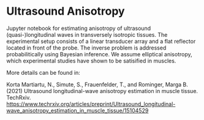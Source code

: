 # Ultrasound Anisotropy

Jupyter notebook for estimating anisotropy of ultrasound (quasi-)longitudinal waves in transversely isotropic tissues. The experimental setup consists of a linear transducer array and a flat reflector located in front of the probe. The inverse problem is addressed probabilitically using Bayesian inference. We assume elliptical anisotropy, which experimental studies have shown to be satisified in muscles.

More details can be found in:

Korta Martiartu, N., Simute, S., Frauenfelder, T., and Rominger, Marga B. (2021) Ultrasound longitudinal-wave anisotropy estimation in muscle tissue. TechRxiv. https://www.techrxiv.org/articles/preprint/Ultrasound_longitudinal-wave_anisotropy_estimation_in_muscle_tissue/15104529


